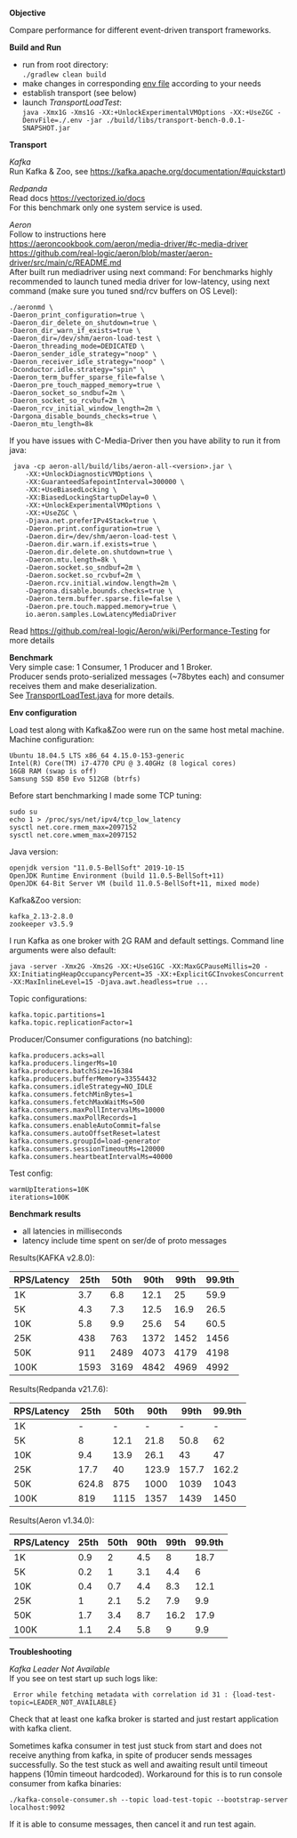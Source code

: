 **Objective**

Compare performance for different event-driven transport frameworks.

**Build and Run**

- run from root directory:\
  `./gradlew clean build`
- make changes in corresponding [env file](./.env) according to your needs
- establish transport (see below)
- launch _TransportLoadTest_:\
  `java -Xmx1G -Xms1G -XX:+UnlockExperimentalVMOptions -XX:+UseZGC -DenvFile=./.env -jar ./build/libs/transport-bench-0.0.1-SNAPSHOT.jar`

**Transport**

_Kafka_\
Run Kafka & Zoo, see https://kafka.apache.org/documentation/#quickstart)

_Redpanda_ \
Read docs https://vectorized.io/docs \
For this benchmark only one system service is used.

_Aeron_\
Follow to instructions here \
https://aeroncookbook.com/aeron/media-driver/#c-media-driver \
https://github.com/real-logic/aeron/blob/master/aeron-driver/src/main/c/README.md \
After built run mediadriver using next command:
For benchmarks highly recommended to launch tuned media driver for low-latency, using next command (make sure you tuned snd/rcv buffers on OS Level):
```
./aeronmd \
-Daeron_print_configuration=true \
-Daeron_dir_delete_on_shutdown=true \
-Daeron_dir_warn_if_exists=true \
-Daeron_dir=/dev/shm/aeron-load-test \
-Daeron_threading_mode=DEDICATED \
-Daeron_sender_idle_strategy="noop" \
-Daeron_receiver_idle_strategy="noop" \
-Dconductor.idle.strategy="spin" \
-Daeron_term_buffer_sparse_file=false \
-Daeron_pre_touch_mapped_memory=true \
-Daeron_socket_so_sndbuf=2m \
-Daeron_socket_so_rcvbuf=2m \
-Daeron_rcv_initial_window_length=2m \
-Dargona_disable_bounds_checks=true \
-Daeron_mtu_length=8k
```
If you have issues with C-Media-Driver then you have ability to run it from java:
```
 java -cp aeron-all/build/libs/aeron-all-<version>.jar \
    -XX:+UnlockDiagnosticVMOptions \
    -XX:GuaranteedSafepointInterval=300000 \
    -XX:+UseBiasedLocking \
    -XX:BiasedLockingStartupDelay=0 \
    -XX:+UnlockExperimentalVMOptions \
    -XX:+UseZGC \
    -Djava.net.preferIPv4Stack=true \
    -Daeron.print.configuration=true \
    -Daeron.dir=/dev/shm/aeron-load-test \
    -Daeron.dir.warn.if.exists=true \
    -Daeron.dir.delete.on.shutdown=true \
    -Daeron.mtu.length=8k \
    -Daeron.socket.so_sndbuf=2m \
    -Daeron.socket.so_rcvbuf=2m \
    -Daeron.rcv.initial.window.length=2m \
    -Dagrona.disable.bounds.checks=true \
    -Daeron.term.buffer.sparse.file=false \
    -Daeron.pre.touch.mapped.memory=true \
    io.aeron.samples.LowLatencyMediaDriver
```
Read https://github.com/real-logic/Aeron/wiki/Performance-Testing for more details


**Benchmark**\
Very simple case: 1 Consumer, 1 Producer and 1 Broker. \
Producer sends proto-serialized messages (~78bytes each) and consumer receives them and make deserialization.\
See [TransportLoadTest.java](./src/main/java/org/bench/transports/TransportLoadTest.java) for more details.

**Env configuration**

Load test along with Kafka&Zoo were run on the same host metal machine.
Machine configuration:
```
Ubuntu 18.04.5 LTS x86_64 4.15.0-153-generic
Intel(R) Core(TM) i7-4770 CPU @ 3.40GHz (8 logical cores)
16GB RAM (swap is off)
Samsung SSD 850 Evo 512GB (btrfs)
```

Before start benchmarking I made some TCP tuning:
```
sudo su
echo 1 > /proc/sys/net/ipv4/tcp_low_latency
sysctl net.core.rmem_max=2097152
sysctl net.core.wmem_max=2097152
```

Java version:
```
openjdk version "11.0.5-BellSoft" 2019-10-15
OpenJDK Runtime Environment (build 11.0.5-BellSoft+11)
OpenJDK 64-Bit Server VM (build 11.0.5-BellSoft+11, mixed mode)
```
Kafka&Zoo version:
```
kafka_2.13-2.8.0
zookeeper v3.5.9
```
I run Kafka as one broker with 2G RAM and default settings. Command line arguments were also default:
```
java -server -Xmx2G -Xms2G -XX:+UseG1GC -XX:MaxGCPauseMillis=20 -XX:InitiatingHeapOccupancyPercent=35 -XX:+ExplicitGCInvokesConcurrent -XX:MaxInlineLevel=15 -Djava.awt.headless=true ...
```
Topic configurations:
```
kafka.topic.partitions=1
kafka.topic.replicationFactor=1
```
Producer/Consumer configurations (no batching):
```
kafka.producers.acks=all
kafka.producers.lingerMs=10
kafka.producers.batchSize=16384
kafka.producers.bufferMemory=33554432
kafka.consumers.idleStrategy=NO_IDLE
kafka.consumers.fetchMinBytes=1
kafka.consumers.fetchMaxWaitMs=500
kafka.consumers.maxPollIntervalMs=10000
kafka.consumers.maxPollRecords=1
kafka.consumers.enableAutoCommit=false
kafka.consumers.autoOffsetReset=latest
kafka.consumers.groupId=load-generator
kafka.consumers.sessionTimeoutMs=120000
kafka.consumers.heartbeatIntervalMs=40000
```

Test config:
```
warmUpIterations=10K
iterations=100K
```

**Benchmark results**

* all latencies in milliseconds
* latency include time spent on ser/de of proto messages

Results(KAFKA v2.8.0):

| RPS/Latency | 25th | 50th | 90th | 99th | 99.9th |
|---|---|---|---|---|---|
| 1K | 3.7 | 6.8 | 12.1 | 25 | 59.9 |
| 5K | 4.3 | 7.3 | 12.5 | 16.9 | 26.5 |
| 10K | 5.8 | 9.9 | 25.6 | 54 | 60.5 |
| 25K | 438 | 763 | 1372 | 1452 | 1456 |
| 50K | 911 | 2489 | 4073 | 4179 | 4198 |
| 100K | 1593 | 3169 | 4842 | 4969 | 4992 |

Results(Redpanda v21.7.6):

| RPS/Latency | 25th | 50th | 90th | 99th | 99.9th |
|---|---|---|---|---|---|
| 1K | - | - | - | - | - |
| 5K | 8 | 12.1 | 21.8 | 50.8 | 62 |
| 10K | 9.4 | 13.9 | 26.1 | 43 | 47 |
| 25K | 17.7 | 40 | 123.9 | 157.7 | 162.2 |
| 50K | 624.8 | 875 | 1000 | 1039 | 1043 |
| 100K | 819 | 1115 | 1357 | 1439 | 1450 |

Results(Aeron v1.34.0):

| RPS/Latency | 25th | 50th | 90th | 99th | 99.9th |
|---|---|---|---|---|---|
| 1K | 0.9 | 2 | 4.5 | 8 | 18.7 |
| 5K | 0.2 | 1 | 3.1 | 4.4 | 6 |
| 10K | 0.4 | 0.7 | 4.4 | 8.3 | 12.1 |
| 25K | 1 | 2.1 | 5.2 | 7.9 | 9.9 |
| 50K | 1.7 | 3.4 | 8.7 | 16.2 | 17.9 |
| 100K | 1.1 | 2.4 | 5.8 | 9 | 9.9 |

**Troubleshooting**

_Kafka Leader Not Available_\
If you see on test start up such logs like:
```
 Error while fetching metadata with correlation id 31 : {load-test-topic=LEADER_NOT_AVAILABLE}
```
Check that at least one kafka broker is started and just restart application with kafka client.

Sometimes kafka consumer in test just stuck from start and does not receive anything from kafka, in spite of producer sends messages successfully.
So the test stuck as well and awaiting result until timeout happens (10min timeout hardcoded).
Workaround for this is to run console consumer from kafka binaries:
```
./kafka-console-consumer.sh --topic load-test-topic --bootstrap-server localhost:9092
```
If it is able to consume messages, then cancel it and run test again.
